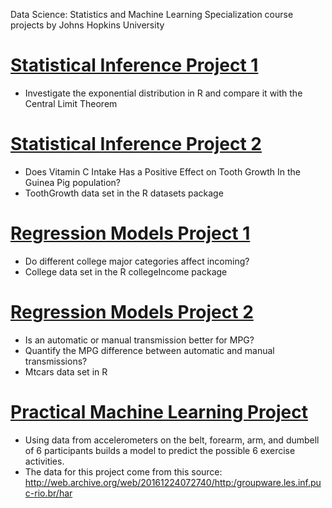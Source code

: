 Data Science: Statistics and Machine Learning Specialization course projects by Johns Hopkins University

# [Statistical Inference Project 1](https://rpubs.com/hhsieh2416/638184)
- Investigate the exponential distribution in R and compare it with the Central Limit Theorem

# [Statistical Inference Project 2](https://rpubs.com/hhsieh2416/638183)
- Does Vitamin C Intake Has a Positive Effect on Tooth Growth In the Guinea Pig population?
- ToothGrowth data set in the R datasets package

# [Regression Models Project 1](https://rpubs.com/hhsieh2416/674486)
- Do different college major categories affect incoming?
- College data set in the R collegeIncome package

# [Regression Models Project 2](https://rpubs.com/hhsieh2416/670459)
- Is an automatic or manual transmission better for MPG?
- Quantify the MPG difference between automatic and manual transmissions?
- Mtcars data set in R

# [Practical Machine Learning Project](https://rpubs.com/hhsieh2416/691379)
-  Using data from accelerometers on the belt, forearm, arm, and dumbell of 6 participants builds a model to predict the possible 6 exercise activities. 
-  The data for this project come from this source: http://web.archive.org/web/20161224072740/http:/groupware.les.inf.puc-rio.br/har
